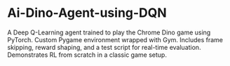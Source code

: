 # Ai-Dino-Agent-using-DQN
A Deep Q-Learning agent trained to play the Chrome Dino game using PyTorch. Custom Pygame environment wrapped with Gym. Includes frame skipping, reward shaping, and a test script for real-time evaluation. Demonstrates RL from scratch in a classic game setup.
